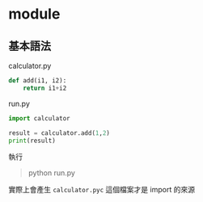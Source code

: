 # module

## 基本語法

calculator.py

```python
def add(i1, i2):
    return i1+i2
```


run.py

```python
import calculator

result = calculator.add(1,2)
print(result)
```

執行
> python run.py

實際上會產生 `calculator.pyc` 這個檔案才是 import 的來源